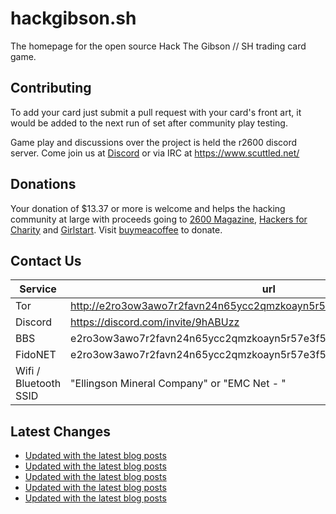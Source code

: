 # hackgibson.sh
The homepage for the open source Hack The Gibson // SH trading card game.


## Contributing

To add your card just submit a pull request with your card's front art, it would be added to the next run of set after community play testing.

Game play and discussions over the project is held the r2600 discord server. Come join us at [Discord](https://discord.com/invite/9hABUzz) or via IRC at https://www.scuttled.net/


## Donations

Your donation of $13.37 or more is welcome and helps the hacking community at large with proceeds going to [2600 Magazine](https://2600.com/), [Hackers for Charity](https://hackersforcharity.org) and [Girlstart](https://girlstart.org).  Visit [buymeacoffee](https://www.buymeacoffee.com/hackgibson.sh) to donate.


## Contact Us

Service | url
-|-
Tor | http://e2ro3ow3awo7r2favn24n65ycc2qmzkoayn5r57e3f56nvjwdcgg32ad.onion
Discord | https://discord.com/invite/9hABUzz
BBS | e2ro3ow3awo7r2favn24n65ycc2qmzkoayn5r57e3f56nvjwdcgg32ad.onion:23
FidoNET | e2ro3ow3awo7r2favn24n65ycc2qmzkoayn5r57e3f56nvjwdcgg32ad.onion:24554
Wifi / Bluetooth SSID | "Ellingson Mineral Company" or "EMC Net - <fidonet address>"

## Latest Changes
<!-- BLOG-POST-LIST:START -->
- [Updated with the latest blog posts](https://github.com/DFW2600/hackgibson.sh/commit/b382a6d2ed286c70bb34b403469097d0f7295952)
- [Updated with the latest blog posts](https://github.com/DFW2600/hackgibson.sh/commit/2a03fc4ea57bb55c2f5c03810f64c639bf11c0c2)
- [Updated with the latest blog posts](https://github.com/DFW2600/hackgibson.sh/commit/540856e862997707e2b3f64e22dc8eb90a3dd398)
- [Updated with the latest blog posts](https://github.com/DFW2600/hackgibson.sh/commit/79e7cafdddf64810c2fd348b143f2f3c8d9514c3)
- [Updated with the latest blog posts](https://github.com/DFW2600/hackgibson.sh/commit/74e1d726ec00a4f562d948a3343b8845dbb38969)
<!-- BLOG-POST-LIST:END -->
